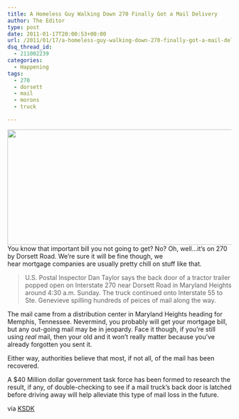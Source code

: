 ```yaml
---
title: A Homeless Guy Walking Down 270 Finally Got a Mail Delivery
author: The Editor
type: post
date: 2011-01-17T20:00:53+00:00
url: /2011/01/17/a-homeless-guy-walking-down-270-finally-got-a-mail-delivery/
dsq_thread_id:
  - 211002239
categories:
  - Happening
tags:
  - 270
  - dorsett
  - mail
  - morons
  - truck

---
```

[<img class="aligncenter size-full wp-image-8606" title="seinfeld_mail" src="http://media.punchingkitty.com/wordpress/2011/01/seinfeld_mail.jpeg" alt="" width="600" height="259" />][1]You know that important bill you not going to get? No? Oh, well&#8230;it&#8217;s on 270 by Dorsett Road. We&#8217;re sure it will be fine though, we hear mortgage companies are usually pretty chill on stuff like that.

> U.S. Postal Inspector Dan Taylor says the back door of a tractor trailer popped open on Interstate 270 near Dorsett Road in Maryland Heights around 4:30 a.m. Sunday. The truck continued onto Interstate 55 to Ste. Genevieve spilling hundreds of peices of mail along the way.

The mail came from a distribution center in Maryland Heights heading for Memphis, Tennessee. Nevermind, you probably will get your mortgage bill, but any out-going mail may be in jeopardy. Face it though, if you&#8217;re still using _real_ mail, then your old and it won&#8217;t really matter because you&#8217;ve already forgotten you sent it.

Either way, authorities believe that most, if not all, of the mail has been recovered.

A $40 Million dollar government task force has been formed to research the result, if any, of double-checking to see if a mail truck&#8217;s back door is latched before driving away will help alleviate this type of mail loss in the future.

via <a href="http://www.ksdk.com/news/local/story.aspx?storyid=238777&catid=3" target="_blank">KSDK</a>

 [1]: http://media.punchingkitty.com/wordpress/2011/01/seinfeld_mail.jpeg